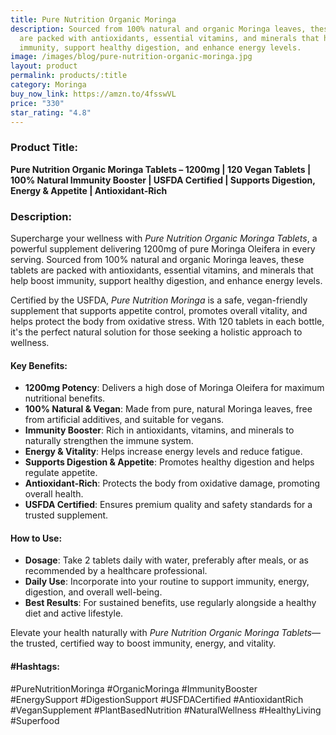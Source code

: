 ```yaml
---
title: Pure Nutrition Organic Moringa
description: Sourced from 100% natural and organic Moringa leaves, these tablets
  are packed with antioxidants, essential vitamins, and minerals that help boost
  immunity, support healthy digestion, and enhance energy levels.
image: /images/blog/pure-nutrition-organic-moringa.jpg
layout: product
permalink: products/:title
category: Moringa
buy_now_link: https://amzn.to/4fsswVL
price: "330"
star_rating: "4.8"
---
```

### Product Title:
**Pure Nutrition Organic Moringa Tablets – 1200mg | 120 Vegan Tablets | 100% Natural Immunity Booster | USFDA Certified | Supports Digestion, Energy & Appetite | Antioxidant-Rich**

### Description:
Supercharge your wellness with *Pure Nutrition Organic Moringa Tablets*, a powerful supplement delivering 1200mg of pure Moringa Oleifera in every serving. Sourced from 100% natural and organic Moringa leaves, these tablets are packed with antioxidants, essential vitamins, and minerals that help boost immunity, support healthy digestion, and enhance energy levels. 

Certified by the USFDA, *Pure Nutrition Moringa* is a safe, vegan-friendly supplement that supports appetite control, promotes overall vitality, and helps protect the body from oxidative stress. With 120 tablets in each bottle, it's the perfect natural solution for those seeking a holistic approach to wellness.

#### Key Benefits:
- **1200mg Potency**: Delivers a high dose of Moringa Oleifera for maximum nutritional benefits.
- **100% Natural & Vegan**: Made from pure, natural Moringa leaves, free from artificial additives, and suitable for vegans.
- **Immunity Booster**: Rich in antioxidants, vitamins, and minerals to naturally strengthen the immune system.
- **Energy & Vitality**: Helps increase energy levels and reduce fatigue.
- **Supports Digestion & Appetite**: Promotes healthy digestion and helps regulate appetite.
- **Antioxidant-Rich**: Protects the body from oxidative damage, promoting overall health.
- **USFDA Certified**: Ensures premium quality and safety standards for a trusted supplement.

#### How to Use:
- **Dosage**: Take 2 tablets daily with water, preferably after meals, or as recommended by a healthcare professional.
- **Daily Use**: Incorporate into your routine to support immunity, energy, digestion, and overall well-being.
- **Best Results**: For sustained benefits, use regularly alongside a healthy diet and active lifestyle.

Elevate your health naturally with *Pure Nutrition Organic Moringa Tablets*—the trusted, certified way to boost immunity, energy, and vitality.

#### #Hashtags:
#PureNutritionMoringa #OrganicMoringa #ImmunityBooster #EnergySupport #DigestionSupport #USFDACertified #AntioxidantRich #VeganSupplement #PlantBasedNutrition #NaturalWellness #HealthyLiving #Superfood
